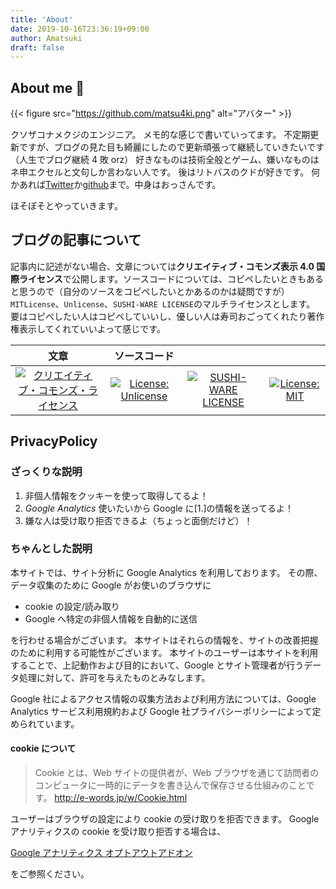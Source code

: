 ```yaml
---
title: 'About'
date: 2019-10-16T23:36:19+09:00
author: Amatsuki
draft: false
---
```


## About me 🚀

{{< figure src="https://github.com/matsu4ki.png" alt="アバター" >}}

クソザコナメクジのエンジニア。
メモ的な感じで書いていってます。
不定期更新ですが、ブログの見た目も綺麗にしたので更新頑張って継続していきたいです（人生でブログ継続 4 敗 orz）
好きなものは技術全般とゲーム、嫌いなものはネ申エクセルと文句しか言わない人です。
後はリトバスのクドが好きです。
何かあれば[Twitter](https://twitter.com/matsu4ki)か[github](https://github.com/matsu4ki/homepage)まで。中身はおっさんです。

ほそぼそとやっていきます。

## ブログの記事について

記事内に記述がない場合、文章については**クリエイティブ・コモンズ表示 4.0 国際ライセンス**で公開します。ソースコードについては、コピペしたいときもあると思うので（自分のソースをコピペしたいとかあるのかは疑問ですが）
`MITLicense`、`Unlicense`、`SUSHI-WARE LICENSE`のマルチライセンスとします。
要はコピペしたい人はコピペしていいし、優しい人は寿司おごってくれたり著作権表示してくれていいよって感じです。

|                                                                   文章                                                                   |                                              ソースコード                                               |                                                                                                                                           |                                                                                                             |
| :--------------------------------------------------------------------------------------------------------------------------------------: | :-----------------------------------------------------------------------------------------------------: | :---------------------------------------------------------------------------------------------------------------------------------------: | :---------------------------------------------------------------------------------------------------------: |
| [![クリエイティブ・コモンズ・ライセンス](https://i.creativecommons.org/l/by/4.0/88x31.png)](http://creativecommons.org/licenses/by/4.0/) | [![License: Unlicense](https://img.shields.io/badge/license-Unlicense-blue.svg)](http://unlicense.org/) | [![SUSHI-WARE LICENSE](https://img.shields.io/badge/license-SUSHI--WARE%F0%9F%8D%A3-blue.svg)](https://github.com/MakeNowJust/sushi-ware) | [![License: MIT](https://img.shields.io/badge/License-MIT-yellow.svg)](https://opensource.org/licenses/MIT) |

## PrivacyPolicy

### ざっくりな説明

1. 非個人情報をクッキーを使って取得してるよ！
2. _Google Analytics_ 使いたいから Google に[1.]の情報を送ってるよ！
3. 嫌な人は受け取り拒否できるよ（ちょっと面倒だけど）！

### ちゃんとした説明

本サイトでは、サイト分析に Google Analytics を利用しております。
その際、データ収集のために Google がお使いのブラウザに

- cookie の設定/読み取り
- Google へ特定の非個人情報を自動的に送信

を行わせる場合がございます。
本サイトはそれらの情報を、サイトの改善把握のために利用する可能性がございます。
本サイトのユーザーは本サイトを利用することで、上記動作および目的において、Google とサイト管理者が行うデータ処理に対して、許可を与えたものとみなします。

Google 社によるアクセス情報の収集方法および利用方法については、Google Analytics サービス利用規約および Google 社プライバシーポリシーによって定められています。

#### cookie について

> Cookie とは、Web サイトの提供者が、Web ブラウザを通じて訪問者のコンピュータに一時的にデータを書き込んで保存させる仕組みのことです。
> http://e-words.jp/w/Cookie.html

ユーザーはブラウザの設定により cookie の受け取りを拒否できます。
Google アナリティクスの cookie を受け取り拒否する場合は、

[Google アナリティクス オプトアウトアドオン](https://tools.google.com/dlpage/gaoptout)

をご参照ください。
